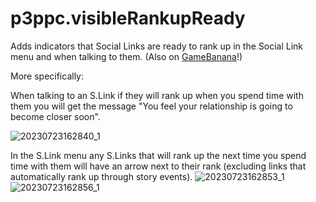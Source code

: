# p3ppc.visibleRankupReady
Adds indicators that Social Links are ready to rank up in the Social Link menu and when talking to them. (Also on [GameBanana](https://gamebanana.com/mods/457935)!)

More specifically: 

When talking to an S.Link if they will rank up when you spend time with them you will get the message "You feel your relationship is going to become closer soon".

![20230723162840_1](https://github.com/AnimatedSwine37/p3ppc.visibleRankupReady/assets/24914353/535766c9-f8e7-4fb7-b698-830d20fc2b03)


In the S.Link menu any S.Links that will rank up the next time you spend time with them will have an arrow next to their rank (excluding links that automatically rank up through story events).
![20230723162853_1](https://github.com/AnimatedSwine37/p3ppc.visibleRankupReady/assets/24914353/cca9971c-567f-4a63-b982-4ef9bcc0b6a8)
![20230723162856_1](https://github.com/AnimatedSwine37/p3ppc.visibleRankupReady/assets/24914353/2e3cb42b-0ec0-458c-932c-5307f23986fd)
